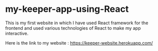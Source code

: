 # my-keeper-app-using-React
This is my first website in which I have used React framework for the frontend and used various technologies of React to make my app interactive.

Here is the link to my website : https://keeper-website.herokuapp.com/

